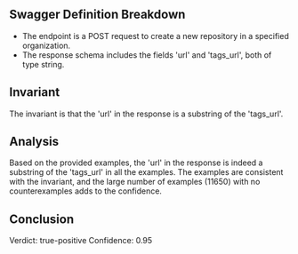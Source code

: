 ## Swagger Definition Breakdown
- The endpoint is a POST request to create a new repository in a specified organization.
- The response schema includes the fields 'url' and 'tags_url', both of type string.

## Invariant
The invariant is that the 'url' in the response is a substring of the 'tags_url'.

## Analysis
Based on the provided examples, the 'url' in the response is indeed a substring of the 'tags_url' in all the examples. The examples are consistent with the invariant, and the large number of examples (11650) with no counterexamples adds to the confidence.

## Conclusion
Verdict: true-positive
Confidence: 0.95
